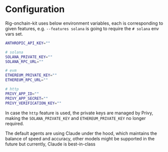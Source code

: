 # Configuration

Rig-onchain-kit uses below environment variables, each is corresponding to
given features, e.g. `--features solana` is going to require the `# solana` env
vars set.

```sh
ANTHROPIC_API_KEY=""

# solana
SOLANA_PRIVATE_KEY=""
SOLANA_RPC_URL=""

# evm
ETHEREUM_PRIVATE_KEY=""
ETHEREUM_RPC_URL=""

# http
PRIVY_APP_ID=""
PRIVY_APP_SECRET=""
PRIVY_VERIFICATION_KEY=""
```

In case the `http` feature is used, the private keys are managed by Privy,
making the `SOLANA_PRIVATE_KEY` and `ETHEREUM_PRIVATE_KEY` no longer required.

The default agents are using Claude under the hood, which maintains the balance
of speed and accuracy, other models might be supported in the future but
currently, Claude is best-in-class
